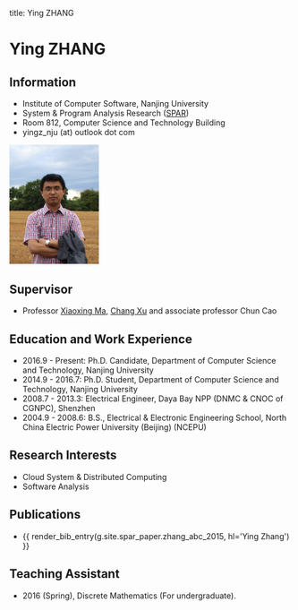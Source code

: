 title: Ying ZHANG

# Ying ZHANG

## Information

* Institute of Computer Software, Nanjing University
* System & Program Analysis Research ([SPAR](/spar/))
* Room 812, Computer Science and Technology Building
* yingz_nju (at) outlook dot com

<div>
<img width="160" src="images/yingzhang.png" alt="Ying ZHANG"/>
</div>


## Supervisor

* Professor [Xiaoxing Ma](http://moon.nju.edu.cn/~XiaoxingMa "Xiaoxing Ma"), [Chang Xu](http://cs.nju.edu.cn/changxu/ "Chang Xu") and associate professor Chun Cao

## Education and Work Experience
* 2016.9 - Present: Ph.D. Candidate, Department of Computer Science and Technology, Nanjing University
* 2014.9 - 2016.7:  Ph.D. Student, Department of Computer Science and Technology, Nanjing University
* 2008.7 - 2013.3:  Electrical Engineer, Daya Bay NPP (DNMC & CNOC of CGNPC), Shenzhen
* 2004.9 - 2008.6:  B.S., Electrical & Electronic Engineering School, North China Electric Power University (Beijing) (NCEPU)


## Research Interests

* Cloud System & Distributed Computing
* Software Analysis

## Publications

* {{ render_bib_entry(g.site.spar_paper.zhang_abc_2015, hl='Ying Zhang') }}

## Teaching Assistant
* 2016 (Spring), Discrete Mathematics (For undergraduate).

